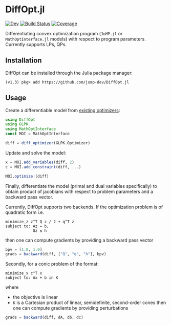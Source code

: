 # DiffOpt.jl

<!-- [![Stable](https://img.shields.io/badge/docs-stable-blue.svg)](https://jump.dev/DiffOpt.jl/stable) -->
[![Dev](https://img.shields.io/badge/docs-dev-blue.svg)](https://jump.dev/DiffOpt.jl/dev)
[![Build Status](https://github.com/jump-dev/DiffOpt.jl/workflows/CI/badge.svg?branch=master)](https://github.com/jump-dev/DiffOpt.jl/actions?query=workflow%3ACI)
[![Coverage](https://codecov.io/gh/jump-dev/DiffOpt.jl/branch/master/graph/badge.svg)](https://codecov.io/gh/jump-dev/DiffOpt.jl)

Differentiating convex optimization program (`JuMP.jl` or `MathOptInterface.jl` models) with respect to program parameters. Currently supports LPs, QPs.

## Installation
DiffOpt can be installed through the Julia package manager:

```
(v1.3) pkg> add https://github.com/jump-dev/DiffOpt.jl
```

## Usage

Create a differentiable model from
[existing optimizers](https://www.juliaopt.org/JuMP.jl/stable/installation/):

```julia
using DiffOpt
using GLPK
using MathOptInterface
const MOI = MathOptInterface

diff = diff_optimizer(GLPK.Optimizer)
```

Update and solve the model:
```julia
x = MOI.add_variables(diff, 2)
c = MOI.add_constraint(diff, ...)

MOI.optimize!(diff)
```

Finally, differentiate the model (primal and dual variables specifically) to
obtain product of jacobians with respect to problem parameters and a backward
pass vector.

Currently, DiffOpt supports two backends. If the optimization problem is of quadratic form i.e.
```
minimize_z z^T Q z / 2 + q^T z
subject to: Az = b,
            Gz ≤ h
```
then one can compute gradients by providing a backward pass vector
```julia
bpv = [1.0, 1.0]
grads = backward(diff, ["Q", "q", "h"], bpv)
```

Secondly, for a conic problem of the format:
```
minimize_x c^T x
subject to: Ax + b in K
```
where
- the objective is linear
- `K` is a Cartesian product of linear, semidefinite, second-order cones
then one can compute gradients by providing perturbations
```julia
grads = backward(diff, dA, db, dc)
```

<!-- 
## Note

- This is a [NumFOCUS Google Summer of Code (2020) project](https://summerofcode.withgoogle.com/organizations/4727917315096576/?sp-page=2#5232064888045568)
- Benchmarking with CVXPY or QPTH: Refer relevant examples as in [test/MOI_wrapper.jl](https://github.com/jump-dev/DiffOpt.jl/blob/master/test/MOI_wrapper.jl#L130) -->
